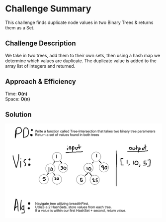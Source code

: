 # Challenge Summary
This challenge finds duplicate node values in two Binary Trees & returns them as a Set. 

## Challenge Description
We take in two trees, add them to their own sets, then using a hash map we determine
which values are duplicate. The duplicate value is added to the array list
of integers and returned.

## Approach & Efficiency
Time: **O(n)** <br>
Space: **O(n)** <br>

## Solution
![repeatedword](../../../../../src/main/resources/treeIntersection.png)